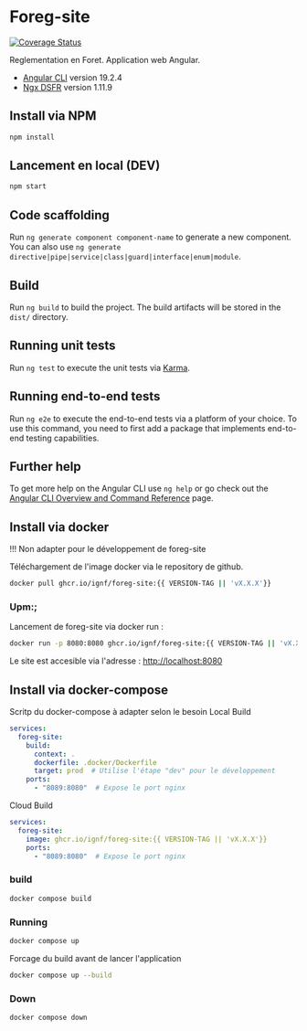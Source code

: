 # Foreg-site

[![Coverage Status](https://coveralls.io/repos/github/IGNF/geoportail-environnement.beta.gouv.fr/badge.svg?branch=coveralls)](https://coveralls.io/github/IGNF/geoportail-environnement.beta.gouv.fr?branch=coveralls)

Reglementation en Foret. Application web Angular.

* [Angular CLI](https://github.com/angular/angular-cli) version 19.2.4
* [Ngx DSFR](https://foad.phm.education.gouv.fr/edugouvfr/ngx-dsfr/1-11-9/?path=/docs/introduction-readme--docs) version 1.11.9

## Install via NPM

```bash
npm install
```

## Lancement en local (DEV)

```bash
npm start
```

## Code scaffolding

Run `ng generate component component-name` to generate a new component. You can also use `ng generate directive|pipe|service|class|guard|interface|enum|module`.

## Build

Run `ng build` to build the project. The build artifacts will be stored in the `dist/` directory.

## Running unit tests

Run `ng test` to execute the unit tests via [Karma](https://karma-runner.github.io).

## Running end-to-end tests

Run `ng e2e` to execute the end-to-end tests via a platform of your choice. To use this command, you need to first add a package that implements end-to-end testing capabilities.

## Further help

To get more help on the Angular CLI use `ng help` or go check out the [Angular CLI Overview and Command Reference](https://angular.dev/tools/cli) page.

## Install via docker

!!! Non adapter pour le développement de foreg-site

Téléchargement de l'image docker via le repository de github.

```bash
docker pull ghcr.io/ignf/foreg-site:{{ VERSION-TAG || 'vX.X.X'}}
```

### Upm:;

Lancement de foreg-site via docker run :

```bash
docker run -p 8080:8080 ghcr.io/ignf/foreg-site:{{ VERSION-TAG || 'vX.X.X'}}
```

Le site est accesible via l'adresse : <http://localhost:8080>

## Install via docker-compose

Scritp du docker-compose à adapter selon le besoin
Local Build

```yaml
services:
  foreg-site:
    build:
      context: .
      dockerfile: .docker/Dockerfile
      target: prod  # Utilise l'étape "dev" pour le développement
    ports:
      - "8089:8080"  # Expose le port nginx

```

Cloud Build

```yaml
services:
  foreg-site:
    image: ghcr.io/ignf/foreg-site:{{ VERSION-TAG || 'vX.X.X'}}
    ports:
      - "8089:8080"  # Expose le port nginx
```

### build

```bash
docker compose build
```

### Running

```bash
docker compose up
```

Forcage du build avant de lancer l'application

```bash
docker compose up --build
```

### Down

```bash
docker compose down
```
